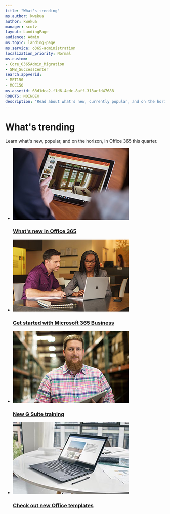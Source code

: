 ```yaml
---
title: "What's trending"
ms.author: kwekua
author: kwekua
manager: scotv
layout: LandingPage
audience: Admin
ms.topic: landing-page
ms.service: o365-administration
localization_priority: Normal
ms.custom:
- Core_O365Admin_Migration
- SMB_SuccessCenter
search.appverid:
- MET150
- MOE150
ms.assetid: 68d1dca2-f1d6-4edc-8aff-318acfd47688
ROBOTS: NOINDEX
description: "Read about what's new, currently popular, and on the horizon, in Office 365."
---
```


# What's trending

Learn what's new, popular, and on the horizon, in Office 365 this quarter.
  
<ul class="panelContent cardsD">
    <li>
        <a href="https://support.office.com/article/95c8d81d-08ba-42c1-914f-bca4603e1426.aspx">
        <div class="cardSize">
            <div class="cardPadding">
                <div class="card">
                    <div class="cardImageOuter">
                        <div class="cardImage">
                            <img src="../media/OFC18-FirstLine-Realtor3-117-367x227.jpg" alt="Picture of smiling woman" />
                        </div>
                    </div>
                    <div class="cardText">
                        <h3>What's new in Office 365</h3>
                    </div>
                </div>
            </div>
        </div>
        </a>
    </li>
    <li>
        <a href="https://support.office.com/article/496e690b-b75d-4ff5-bf34-cc32905d0364">
        <div class="cardSize">
            <div class="cardPadding">
                <div class="card">
                    <div class="cardImageOuter">
                        <div class="cardImage">
                            <img src="../media/WWS16-Bank-076-367x227.jpg" alt="Picture of two people talking and looking at a laptop" />
                        </div>
                    </div>
                    <div class="cardText">
                        <h3>Get started with Microsoft 365 Business</h3>
                    </div>
                </div>
            </div>
        </div>
        </a>
    </li>
    <li>
        <a href="https://support.office.com/en-us/article/switch-from-g-suite-to-office-365-cff9f9fb-956e-4cb9-8b64-d7ebc1911123">
        <div class="cardSize">
            <div class="cardPadding">
                <div class="card">
                    <div class="cardImageOuter">
                        <div class="cardImage">
                            <img src="../media/OFC18-FirstLine-FoodIndustry-041-367x227.jpg" alt="Picture of smiling man" />
                        </div>
                    </div>
                    <div class="cardText">
                        <h3>New G Suite training</h3>
                    </div>
                </div>
            </div>
        </div>
        </a>
    </li>
    <li>
        <a href="https://support.office.com/article/0865d155-bd36-407a-82be-929f2cd76f26.aspx">
        <div class="cardSize">
            <div class="cardPadding">
                <div class="card">
                    <div class="cardImageOuter">
                        <div class="cardImage">
                            <img src="../media/Round-Desk-Laptop-Word-367x227.jpg" alt="Laptop with a Word document" />
                        </div>
                    </div>
                    <div class="cardText">
                        <h3>Check out new Office templates</h3>
                    </div>
                </div>
            </div>
        </div>
        </a>
    </li>
</ul>


